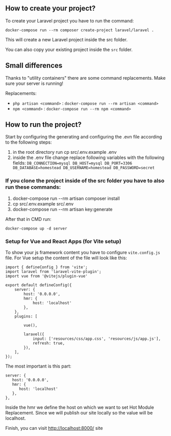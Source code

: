 ## How to create your project?

To create your Laravel project you have to run the command:

`docker-compose run --rm composer create-project laravel/laravel .`

This will create a new Laravel project inside the src folder.

You can also copy your existing project inside the `src` folder.

## Small differences

Thanks to "utility containers" there are some command replacements.
Make sure your server is running!

Replacements:
- `php artisan <command>` : `docker-compose run --rm artisan <command>`
- `npm <command>` : `docker-compose run --rm npm <command>` 

## How to run the project?

Start by configuring the generating and configuring the .evn file according to the following steps:
1. in the root directory run cp src/.env.example .env
2. inside the .env file change replace following variables with the following fields:
   `
     DB_CONNECTION=mysql
     DB_HOST=mysql
     DB_PORT=3306
     DB_DATABASE=homestead
     DB_USERNAME=homestead
     DB_PASSWORD=secret
`

### If you clone the project inside of the src folder you have to also run these commands:
1. docker-compose run --rm artisan composer install
2. cp src/.env.example src/.env
3. docker-compose run --rm artisan key:generate

After that in CMD run:

`docker-compose up -d server`

### Setup for Vue and React Apps (for Vite setup)

To show your js framework content you have to configure `vite.config.js` file.
For Vue setup the content of the file will look like this:
```
import { defineConfig } from 'vite';
import laravel from 'laravel-vite-plugin';
import vue from '@vitejs/plugin-vue'

export default defineConfig({
    server: {
        host: '0.0.0.0',
        hmr: {
            host: 'localhost'
        },
    },
    plugins: [

        vue(),

        laravel({
            input: ['resources/css/app.css', 'resources/js/app.js'],
            refresh: true,
        }),
    ],
});
```

The most important is this part:

```
server: {
   host: '0.0.0.0',
   hmr: {
      host: 'localhost'
   },
},
```

Inside the hmr we define the host on which we want to set Hot Module Replacement.
Since we will publish our site locally so the value will be localhost.

Finish, you can visit [http://localhost:8000/](http://localhost:8000/) site
